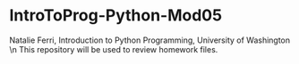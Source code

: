 # IntroToProg-Python-Mod05
Natalie Ferri, Introduction to Python Programming, University of Washington \n
This repository will be used to review homework files.
